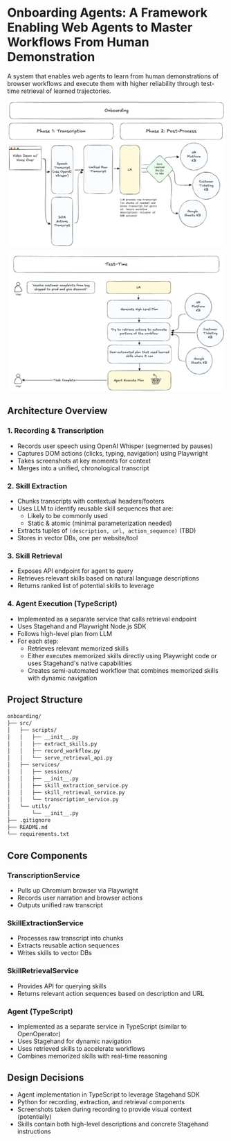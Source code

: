 # Onboarding Agents: A Framework Enabling Web Agents to Master Workflows From Human Demonstration

A system that enables web agents to learn from human demonstrations of browser workflows and execute them with higher reliability through test-time retrieval of learned trajectories.

<p align="center"><img src="assets/onboarding-diagram.png" alt="Phase 1: Onboarding" width="850"></p>
<p align="center"><img src="assets/test-time-diagram.png" alt="Phase 2: Test-Time" width="850"></p>


## Architecture Overview

### 1. Recording & Transcription
- Records user speech using OpenAI Whisper (segmented by pauses)
- Captures DOM actions (clicks, typing, navigation) using Playwright
- Takes screenshots at key moments for context
- Merges into a unified, chronological transcript

### 2. Skill Extraction
- Chunks transcripts with contextual headers/footers
- Uses LLM to identify reusable skill sequences that are:
  - Likely to be commonly used
  - Static & atomic (minimal parameterization needed)
- Extracts tuples of `(description, url, action_sequence)` (TBD)
- Stores in vector DBs, one per website/tool

### 3. Skill Retrieval
- Exposes API endpoint for agent to query
- Retrieves relevant skills based on natural language descriptions
- Returns ranked list of potential skills to leverage

### 4. Agent Execution (TypeScript)
- Implemented as a separate service that calls retrieval endpoint
- Uses Stagehand and Playwright Node.js SDK 
- Follows high-level plan from LLM
- For each step:
  - Retrieves relevant memorized skills
  - Either executes memorized skills directly using Playwright code or uses Stagehand's native capabilities
  - Creates semi-automated workflow that combines memorized skills with dynamic navigation

## Project Structure

```
onboarding/
├── src/
│   ├── scripts/
│   │   ├── __init__.py
│   │   ├── extract_skills.py
│   │   ├── record_workflow.py
│   │   └── serve_retrieval_api.py
│   ├── services/
│   │   ├── sessions/
│   │   ├── __init__.py
│   │   ├── skill_extraction_service.py
│   │   ├── skill_retrieval_service.py
│   │   └── transcription_service.py
│   └── utils/
│       └── __init__.py
├── .gitignore
├── README.md
└── requirements.txt
```

## Core Components

### TranscriptionService
- Pulls up Chromium browser via Playwright
- Records user narration and browser actions
- Outputs unified raw transcript

### SkillExtractionService
- Processes raw transcript into chunks
- Extracts reusable action sequences
- Writes skills to vector DBs

### SkillRetrievalService
- Provides API for querying skills
- Returns relevant action sequences based on description and URL

### Agent (TypeScript)
- Implemented as a separate service in TypeScript (similar to OpenOperator)
- Uses Stagehand for dynamic navigation
- Uses retrieved skills to accelerate workflows
- Combines memorized skills with real-time reasoning

## Design Decisions

- Agent implementation in TypeScript to leverage Stagehand SDK
- Python for recording, extraction, and retrieval components
- Screenshots taken during recording to provide visual context (potentially)
- Skills contain both high-level descriptions and concrete Stagehand instructions
